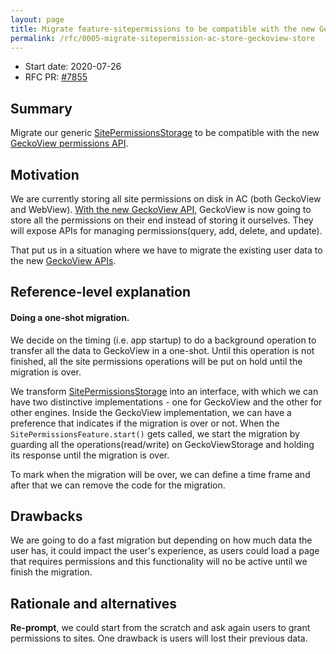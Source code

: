```yaml
---
layout: page
title: Migrate feature-sitepermissions to be compatible with the new GeckoView permission API.
permalink: /rfc/0005-migrate-sitepermission-ac-store-geckoview-store
---
```


* Start date: 2020-07-26
* RFC PR: [#7855](https://github.com/mozilla-mobile/android-components/pull/7855)

## Summary

Migrate our generic [SitePermissionsStorage](https://github.com/mozilla-mobile/android-components/blob/56e6f5ba55734014804b3f3b0af5c32414fa1d16/components/feature/sitepermissions/src/main/java/mozilla/components/feature/sitepermissions/SitePermissionsStorage.kt#L33) to be compatible with the new [GeckoView permissions API](https://docs.google.com/document/d/1KUq0gejnFm5erkHNkswm8JsT7nLOmWvs1KEGFz9FWxk/edit#heading=h.ls1dr18v7zrx).

## Motivation

We are currently storing all site permissions on disk in AC (both GeckoView and WebView). [With the new GeckoView API](https://docs.google.com/document/d/1KUq0gejnFm5erkHNkswm8JsT7nLOmWvs1KEGFz9FWxk/edit#heading=h.ls1dr18v7zrx), GeckoView is now going to store all the permissions on their end instead of storing it ourselves. They will expose APIs for managing permissions(query, add, delete, and update).

That put us in a situation where we have to migrate the existing user data to the new [GeckoView APIs](https://docs.google.com/document/d/1KUq0gejnFm5erkHNkswm8JsT7nLOmWvs1KEGFz9FWxk/edit#heading=h.ls1dr18v7zrx).

## Reference-level explanation

####  Doing a one-shot migration.
We decide on the timing (i.e. app startup) to do a background operation to transfer all the data to GeckoView in a one-shot. Until this operation is not finished, all the site permissions operations will be put on hold until the migration is over.

We transform [SitePermissionsStorage](https://github.com/mozilla-mobile/android-components/blob/a93eae2cbf81a17e80a98ec234db414d1f7e84f5/components/feature/sitepermissions/src/main/java/mozilla/components/feature/sitepermissions/SitePermissionsStorage.kt#L33) into an interface, with which we can have two distinctive implementations - one for GeckoView and the other for other engines. Inside the GeckoView implementation, we can have a preference that indicates if the migration is over or not.  When the `SitePermissionsFeature.start()` gets called, we start the migration by guarding all the operations(read/write) on GeckoViewStorage and holding its response until the
migration is over.

To mark when the migration will be over, we can define a time frame and after that we can remove the code for the migration.

## Drawbacks
We are going to do a fast migration but depending on how much data the user has, it could impact the user's experience, as users could load a page that requires permissions and this functionality will no be active until we finish the migration.

## Rationale and alternatives
**Re-prompt**, we could start from the scratch and ask again users to grant permissions to sites. One drawback is users will lost their previous data.